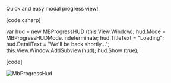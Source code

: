 Quick and easy modal progress view!

[code:csharp] 

var hud = new MBProgressHUD (this.View.Window);
hud.Mode = MBProgressHUDMode.Indeterminate;
hud.TitleText = "Loading";
hud.DetailText = "We'll be back shortly...";
this.View.Window.AddSubview(hud);
hud.Show (true);

[code] 

![MbProgressHud](screen-1.png)
